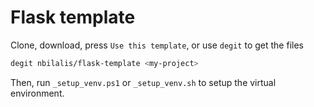 # Flask template

Clone, download, press `Use this template`, or use `degit` to get the files

```bash
degit nbilalis/flask-template <my-project>
```

Then, run `_setup_venv.ps1` or `_setup_venv.sh` to setup the virtual environment.
